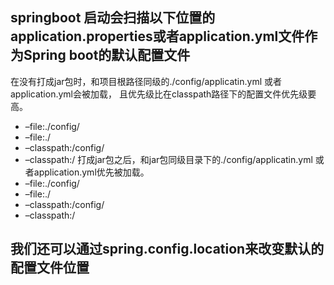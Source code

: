 ## springboot 启动会扫描以下位置的application.properties或者application.yml文件作为Spring boot的默认配置文件
在没有打成jar包时，和项目根路径同级的./config/applicatin.yml 或者application.yml会被加载，
且优先级比在classpath路径下的配置文件优先级要高。
- –file:./config/
- –file:./
- –classpath:/config/
- –classpath:/
打成jar包之后，和jar包同级目录下的./config/applicatin.yml 或者application.yml优先被加载。
- –file:./config/
- –file:./
- –classpath:/config/
- –classpath:/
## 我们还可以通过spring.config.location来改变默认的配置文件位置
